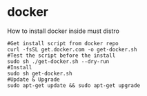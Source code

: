 # docker
How to install docker inside must distro
```
#Get install script from docker repo
curl -fsSL get.docker.com -o get-docker.sh
#Test the script before the install
sudo sh ./get-docker.sh --dry-run
#Install
sudo sh get-docker.sh
#Update & Upgrade
sudo apt-get update && sudo apt-get upgrade
```
